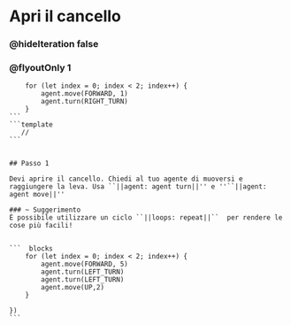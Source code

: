 # Apri il cancello
### @hideIteration false 
### @flyoutOnly 1


```` ghost
    for (let index = 0; index < 2; index++) {
        agent.move(FORWARD, 1)
        agent.turn(RIGHT_TURN)
    }
```
```template
   //     
```


## Passo 1

Devi aprire il cancello. Chiedi al tuo agente di muoversi e raggiungere la leva. Usa ``||agent: agent turn||'' e ''``||agent: agent move||''

### ~ Suggerimento 
È possibile utilizzare un ciclo ``||loops: repeat||``  per rendere le cose più facili!


```  blocks
    for (let index = 0; index < 2; index++) {
        agent.move(FORWARD, 5)
        agent.turn(LEFT_TURN)
        agent.turn(LEFT_TURN)
        agent.move(UP,2)
    }
         
})
```

